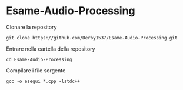 # Esame-Audio-Processing
Clonare la repository
```
git clone https://github.com/Derby1537/Esame-Audio-Processing.git
```
Entrare nella cartella della repository
```
cd Esame-Audio-Processing
```
Compilare i file sorgente
```
gcc -o esegui *.cpp -lstdc++
```
